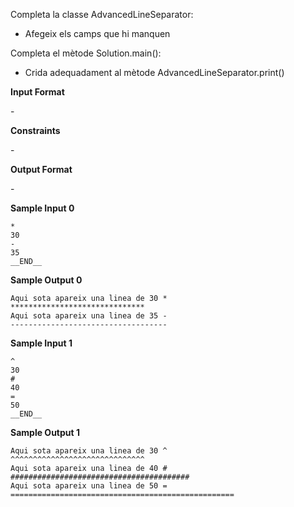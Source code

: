 Completa la classe AdvancedLineSeparator:

  - Afegeix els camps que hi manquen

Completa el mètode Solution.main():

  - Crida adequadament al mètode AdvancedLineSeparator.print()

**Input Format**

\-

**Constraints**

\-

**Output Format**

\-

**Sample Input 0**

    *
    30
    -
    35
    __END__

**Sample Output 0**

    Aqui sota apareix una linea de 30 *
    ******************************
    Aqui sota apareix una linea de 35 -
    -----------------------------------

**Sample Input 1**

    ^
    30
    #
    40
    =
    50
    __END__

**Sample Output 1**

    Aqui sota apareix una linea de 30 ^
    ^^^^^^^^^^^^^^^^^^^^^^^^^^^^^^
    Aqui sota apareix una linea de 40 #
    ########################################
    Aqui sota apareix una linea de 50 =
    ==================================================
